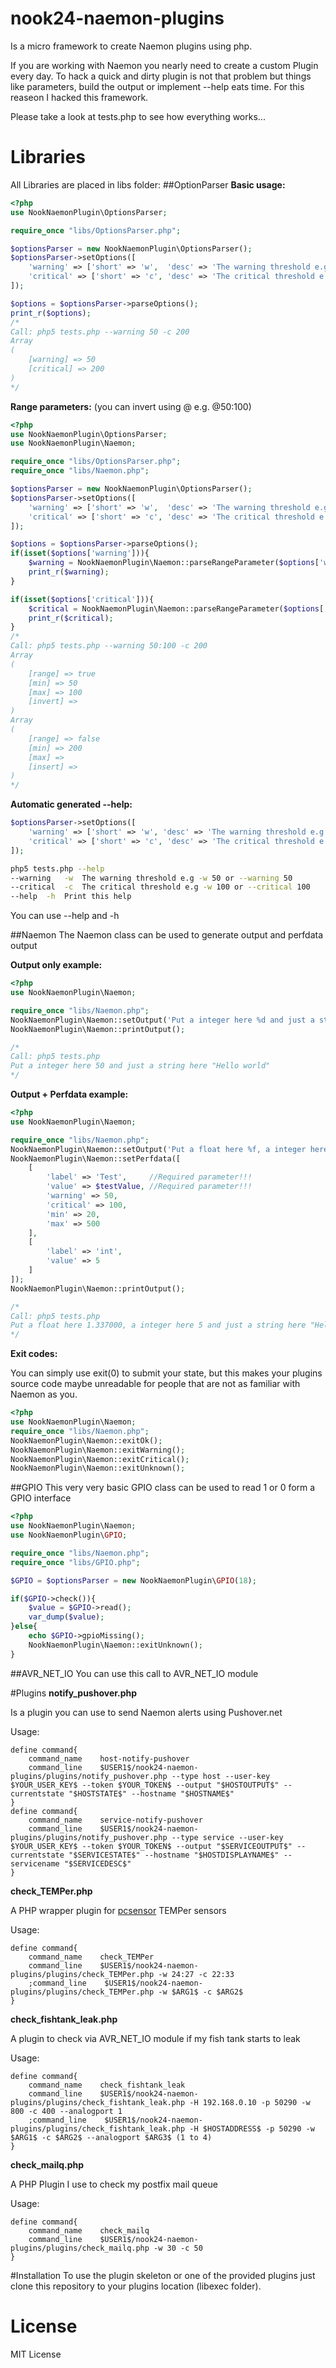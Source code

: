 # nook24-naemon-plugins
Is a micro framework to create Naemon plugins using php.

If you are working with Naemon you nearly need to create a custom Plugin every day. To hack a quick and dirty plugin is not that problem but things like parameters, build the output or implement --help eats time. For this reaseon I hacked this framework.

Please take a look at tests.php to see how everything works...

# Libraries
All Libraries are placed in libs folder:
##OptionParser
**Basic usage:**
```php
<?php
use NookNaemonPlugin\OptionsParser;

require_once "libs/OptionsParser.php";

$optionsParser = new NookNaemonPlugin\OptionsParser();
$optionsParser->setOptions([ 
	'warning' => ['short' => 'w',  'desc' => 'The warning threshold e.g -w 50 or --warning 50'],
	'critical' => ['short' => 'c', 'desc' => 'The critical threshold e.g -w 200 or --critical 200'],
]);

$options = $optionsParser->parseOptions();
print_r($options);
/*
Call: php5 tests.php --warning 50 -c 200
Array
(
    [warning] => 50
    [critical] => 200
)
*/
```
**Range parameters:** (you can invert using @ e.g. @50:100)
```php
<?php
use NookNaemonPlugin\OptionsParser;
use NookNaemonPlugin\Naemon;

require_once "libs/OptionsParser.php";
require_once "libs/Naemon.php";

$optionsParser = new NookNaemonPlugin\OptionsParser();
$optionsParser->setOptions([ 
	'warning' => ['short' => 'w',  'desc' => 'The warning threshold e.g -w 50:100 or --warning 50:100'],
	'critical' => ['short' => 'c', 'desc' => 'The critical threshold e.g -w 200 or --critical 200'],
]);

$options = $optionsParser->parseOptions();
if(isset($options['warning'])){
	$warning = NookNaemonPlugin\Naemon::parseRangeParameter($options['warning']);
	print_r($warning);
}

if(isset($options['critical'])){
	$critical = NookNaemonPlugin\Naemon::parseRangeParameter($options['critical']);
	print_r($critical);
}
/*
Call: php5 tests.php --warning 50:100 -c 200
Array
(
    [range] => true
    [min] => 50
    [max] => 100
    [invert] => 
)
Array
(
    [range] => false
    [min] => 200
    [max] => 
    [insert] => 
)
*/
```

**Automatic generated --help:**
```php
$optionsParser->setOptions([ 
	'warning' => ['short' => 'w', 'desc' => 'The warning threshold e.g -w 50 or --warning 50'],
	'critical' => ['short' => 'c', 'desc' => 'The critical threshold e.g -w 100 or --critical 100'],
]);
```

```bash
php5 tests.php --help
--warning	-w	The warning threshold e.g -w 50 or --warning 50
--critical	-c	The critical threshold e.g -w 100 or --critical 100
--help	-h	Print this help
```
You can use --help and -h

##Naemon
The Naemon class can be used to generate output and perfdata output

**Output only example:**
```php
<?php
use NookNaemonPlugin\Naemon;

require_once "libs/Naemon.php";
NookNaemonPlugin\Naemon::setOutput('Put a integer here %d and just a string here "%s"', [50, 'Hello world']);
NookNaemonPlugin\Naemon::printOutput();

/*
Call: php5 tests.php
Put a integer here 50 and just a string here "Hello world"
*/
```

**Output + Perfdata example:**
```php
<?php
use NookNaemonPlugin\Naemon;

require_once "libs/Naemon.php";
NookNaemonPlugin\Naemon::setOutput('Put a float here %f, a integer here %d and just a string here "%s"', [1.337, 5, 'Hello World']);
NookNaemonPlugin\Naemon::setPerfdata([
	[
		'label' => 'Test',     //Required parameter!!!
		'value' => $testValue, //Required parameter!!!
		'warning' => 50,
		'critical' => 100,
		'min' => 20,
		'max' => 500
	],
	[
		'label' => 'int',
		'value' => 5
	]
]);
NookNaemonPlugin\Naemon::printOutput();

/*
Call: php5 tests.php
Put a float here 1.337000, a integer here 5 and just a string here "Hello World"|Test=;50;100;20;500 int=5;;;;
*/
```

**Exit codes:**

You can simply use exit(0) to submit your state, but this makes your plugins source code maybe unreadable for people that are not as familiar with Naemon as you.
```php
<?php
use NookNaemonPlugin\Naemon;
require_once "libs/Naemon.php";
NookNaemonPlugin\Naemon::exitOk();
NookNaemonPlugin\Naemon::exitWarning();
NookNaemonPlugin\Naemon::exitCritical();
NookNaemonPlugin\Naemon::exitUnknown();
```

##GPIO
This very very basic GPIO class can be used to read 1 or 0 form a GPIO interface
```php
<?php
use NookNaemonPlugin\Naemon;
use NookNaemonPlugin\GPIO;

require_once "libs/Naemon.php";
require_once "libs/GPIO.php";

$GPIO = $optionsParser = new NookNaemonPlugin\GPIO(18);

if($GPIO->check()){
	$value = $GPIO->read();
	var_dump($value);
}else{
	echo $GPIO->gpioMissing();
	NookNaemonPlugin\Naemon::exitUnknown();
}
```

##AVR_NET_IO
You can use this call to AVR_NET_IO module

#Plugins
**notify_pushover.php**

Is a plugin you can use to send Naemon alerts using Pushover.net

Usage:
```
define command{
    command_name    host-notify-pushover
    command_line    $USER1$/nook24-naemon-plugins/plugins/notify_pushover.php --type host --user-key $YOUR_USER_KEY$ --token $YOUR_TOKEN$ --output "$HOSTOUTPUT$" --currentstate "$HOSTSTATE$" --hostname "$HOSTNAME$"
}
define command{
    command_name    service-notify-pushover
    command_line    $USER1$/nook24-naemon-plugins/plugins/notify_pushover.php --type service --user-key $YOUR_USER_KEY$ --token $YOUR_TOKEN$ --output "$SERVICEOUTPUT$" --currentstate "$SERVICESTATE$" --hostname "$HOSTDISPLAYNAME$" --servicename "$SERVICEDESC$"
}
```

**check_TEMPer.php**

A PHP wrapper plugin for [pcsensor](https://github.com/padelt/pcsensor-temper/) TEMPer sensors

Usage:

```
define command{
    command_name    check_TEMPer
    command_line    $USER1$/nook24-naemon-plugins/plugins/check_TEMPer.php -w 24:27 -c 22:33
    ;command_line    $USER1$/nook24-naemon-plugins/plugins/check_TEMPer.php -w $ARG1$ -c $ARG2$
}
```

**check_fishtank_leak.php**

A plugin to check via AVR_NET_IO module if my fish tank starts to leak

Usage:

```
define command{
    command_name    check_fishtank_leak
    command_line    $USER1$/nook24-naemon-plugins/plugins/check_fishtank_leak.php -H 192.168.0.10 -p 50290 -w 800 -c 400 --analogport 1
    ;command_line    $USER1$/nook24-naemon-plugins/plugins/check_fishtank_leak.php -H $HOSTADDRESS$ -p 50290 -w $ARG1$ -c $ARG2$ --analogport $ARG3$ (1 to 4)
}
```

**check_mailq.php**

A PHP Plugin I use to check my postfix mail queue

Usage:

```
define command{
    command_name    check_mailq
    command_line    $USER1$/nook24-naemon-plugins/plugins/check_mailq.php -w 30 -c 50
}
```

#Installation
To use the plugin skeleton or one of the provided plugins just clone this repository to your plugins location (libexec folder).

# License
MIT License
